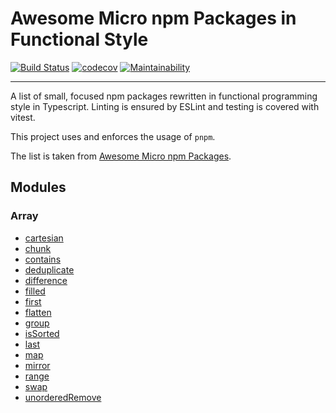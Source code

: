 # Awesome Micro npm Packages in Functional Style

[![Build Status](https://github.com/portrik/micro-fp-ts/actions/workflows/checks.yml/badge.svg?branch=main)](https://github.com/portrik/micro-fp-ts/actions/workflows/checks.yml)
[![codecov](https://codecov.io/github/portrik/micro-fp-ts/branch/main/graph/badge.svg?token=KT3ND9EC74)](https://codecov.io/github/portrik/micro-fp-ts)
[![Maintainability](https://api.codeclimate.com/v1/badges/40df8f5d5bd7b6cfd099/maintainability)](https://codeclimate.com/github/portrik/micro-fp-ts/maintainability)

---

A list of small, focused npm packages rewritten in functional programming style in Typescript. Linting is ensured by ESLint and testing is covered with vitest.

This project uses and enforces the usage of `pnpm`.

The list is taken from [Awesome Micro npm Packages](https://github.com/parro-it/awesome-micro-npm-packages).

## Modules

### Array

- [cartesian](./src/array/cartesian/README.md)
- [chunk](./src/array/chunk/README.md)
- [contains](./src/array/contains/README.md)
- [deduplicate](./src/array/deduplicate/README.md)
- [difference](./src/array/difference/README.md)
- [filled](./src/array/filled/README.md)
- [first](./src/array/first/README.md)
- [flatten](./src/array/flatten/README.md)
- [group](./src/array/group/README.md)
- [isSorted](./src/array/isSorted/README.md)
- [last](./src/array/last/README.md)
- [map](./src/array/map/README.md)
- [mirror](./src/array/mirror/README.md)
- [range](./src/array/range/README.md)
- [swap](./src/array/swap/README.md)
- [unorderedRemove](./src/array/unorderedRemove/README.md)

